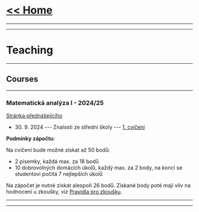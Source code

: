 # [<< Home](https://tattobiti.github.io)

* * *
* * *

# Teaching

* * *

## Courses

* * *

### Matematická analýza I - 2024/25

[Stránka přednášejícího](https://www.karlin.mff.cuni.cz/~mbul8060/teaching.html)

+ 30\. 9\. 2024 --- Znalosti ze střední školy --- [1. cvičení](cvika/cvic1z01.pdf)

<strong>Podmínky zápočtu</strong>:

Na cvičení bude možné získat až 50 bodů:
+ 2 písemky, každá max. za 18 bodů
+ 10 dobrovolných domácích úkolů, každý max. za 2 body, na konci se studentovi počítá 7 nejlepších úkolů

Na zápočet je nutné získat alespoň 26 bodů. Získané body poté mají vliv na hodnocení u zkoušky, viz [Pravidla pro zkoušku](https://www.karlin.mff.cuni.cz/~mbul8060/Zkouska_NOFY151.pdf).

___

* * *
